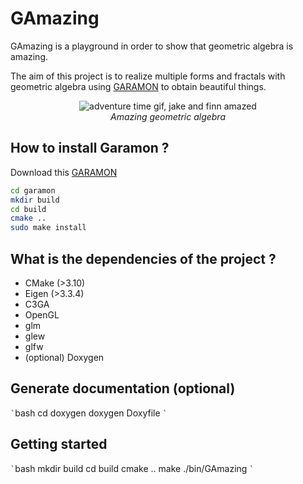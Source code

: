 # GAmazing

GAmazing is a playground in order to show that geometric algebra is amazing.

The aim of this project is to realize multiple forms and fractals with geometric algebra using [GARAMON](https://github.com/vincentnozick/garamon) to obtain beautiful things.

<p align="center">
  <img src="https://media.giphy.com/media/XRnbDusSE2cBG/source.gif" alt="adventure time gif, jake and finn amazed"/></br>
  <i>Amazing geometric algebra</i>
</p>

## How to install Garamon ?

Download this [GARAMON](https://github.com/vincentnozick/garamon)

```bash
cd garamon
mkdir build
cd build
cmake ..
sudo make install
```

## What is the dependencies of the project ?

- CMake (>3.10)
- Eigen (>3.3.4)
- C3GA
- OpenGL
- glm
- glew
- glfw
- (optional) Doxygen

## Generate documentation (optional)

`̀ `bash
cd doxygen
doxygen Doxyfile
`̀ `

## Getting started

`̀ `bash
mkdir build
cd build
cmake ..
make
./bin/GAmazing
`̀ `

